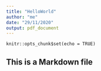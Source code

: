 ```yaml
---
title: "HelloWorld"
author: "me"
date: "29/11/2020"
output: pdf_document
---
```


```{r setup, include=FALSE}
knitr::opts_chunk$set(echo = TRUE)
```

## This is a  Markdown file


